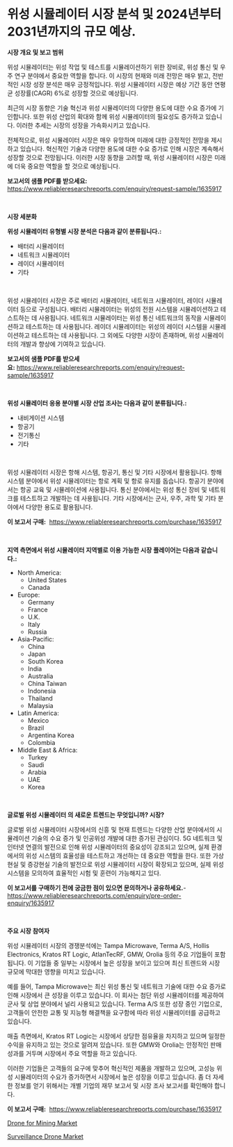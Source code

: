 <p><h1>위성 시뮬레이터 시장 분석 및 2024년부터 2031년까지의 규모 예상.</h1></p><p><strong>시장 개요 및 보고 범위</strong></p>
<p><p>위성 시뮬레이터는 위성 작업 및 테스트를 시뮬레이션하기 위한 장비로, 위성 통신 및 우주 연구 분야에서 중요한 역할을 합니다. 이 시장의 현재와 미래 전망은 매우 밝고, 전반적인 시장 성장 분석은 매우 긍정적입니다. 위성 시뮬레이터 시장은 예상 기간 동안 연평균 성장률(CAGR) 6%로 성장할 것으로 예상됩니다. </p><p>최근의 시장 동향은 기술 혁신과 위성 시뮬레이터의 다양한 용도에 대한 수요 증가에 기인합니다. 또한 위성 산업의 확대와 함께 위성 시뮬레이터의 필요성도 증가하고 있습니다. 이러한 추세는 시장의 성장을 가속화시키고 있습니다.</p><p>전체적으로, 위성 시뮬레이터 시장은 매우 유망하며 미래에 대한 긍정적인 전망을 제시하고 있습니다. 혁신적인 기술과 다양한 용도에 대한 수요 증가로 인해 시장은 계속해서 성장할 것으로 전망됩니다. 이러한 시장 동향을 고려할 때, 위성 시뮬레이터 시장은 미래에 더욱 중요한 역할을 할 것으로 예상됩니다.</p></p>
<p><strong>보고서의 샘플 PDF를 받으세요:</strong> <a href="https://www.reliableresearchreports.com/enquiry/request-sample/1635917">https://www.reliableresearchreports.com/enquiry/request-sample/1635917</a></p>
<p>&nbsp;</p>
<p><strong>시장 세분화</strong></p>
<p><strong>위성 시뮬레이터 유형별 시장 분석은 다음과 같이 분류됩니다.:</strong></p>
<p><ul><li>배터리 시뮬레이터</li><li>네트워크 시뮬레이터</li><li>레이더 시뮬레이터</li><li>기타</li></ul></p>
<p>&nbsp;</p>
<p><p>위성 시뮬레이터 시장은 주로 배터리 시뮬레이터, 네트워크 시뮬레이터, 레이더 시뮬레이터 등으로 구성됩니다. 배터리 시뮬레이터는 위성의 전원 시스템을 시뮬레이션하고 테스트하는 데 사용됩니다. 네트워크 시뮬레이터는 위성 통신 네트워크의 동작을 시뮬레이션하고 테스트하는 데 사용됩니다. 레이더 시뮬레이터는 위성의 레이더 시스템을 시뮬레이션하고 테스트하는 데 사용됩니다. 그 외에도 다양한 시장이 존재하며, 위성 시뮬레이터의 개발과 향상에 기여하고 있습니다.</p></p>
<p><strong>보고서의 샘플 PDF를 받으세요:</strong>&nbsp;<a href="https://www.reliableresearchreports.com/enquiry/request-sample/1635917">https://www.reliableresearchreports.com/enquiry/request-sample/1635917</a></p>
<p>&nbsp;</p>
<p><strong> 위성 시뮬레이터 응용 분야별 시장 산업 조사는 다음과 같이 분류됩니다.:</strong></p>
<p><ul><li>내비게이션 시스템</li><li>항공기</li><li>전기통신</li><li>기타</li></ul></p>
<p>&nbsp;</p>
<p><p>위성 시뮬레이터 시장은 항해 시스템, 항공기, 통신 및 기타 시장에서 활용됩니다. 항해 시스템 분야에서 위성 시뮬레이터는 항로 계획 및 항로 유지를 돕습니다. 항공기 분야에서는 항공 교육 및 시뮬레이션에 사용됩니다. 통신 분야에서는 위성 통신 장비 및 네트워크를 테스트하고 개발하는 데 사용됩니다. 기타 시장에서는 군사, 우주, 과학 및 기타 분야에서 다양한 용도로 활용됩니다.</p></p>
<p><strong>이 보고서 구매:</strong>&nbsp; <a href="https://www.reliableresearchreports.com/purchase/1635917">https://www.reliableresearchreports.com/purchase/1635917</a></p>
<p>&nbsp;</p>
<p><strong>지역 측면에서 위성 시뮬레이터 지역별로 이용 가능한 시장 플레이어는 다음과 같습니다.:</strong></p>
<p><ul>
    <li>
        North America:
        <ul>
            <li>United States</li>
            <li>Canada</li>
        </ul>
    </li>
    <li>
        Europe:
        <ul>
            <li>Germany</li>
            <li>France</li>
            <li>U.K.</li>
            <li>Italy</li>
            <li>Russia</li>
        </ul>
    </li>
    <li>
        Asia-Pacific:
        <ul>
            <li>China</li>
            <li>Japan</li>
            <li>South Korea</li>
            <li>India</li>
            <li>Australia</li>
            <li>China Taiwan</li>
            <li>Indonesia</li>
            <li>Thailand</li>
            <li>Malaysia</li>
        </ul>
    </li>
    <li>
        Latin America:
        <ul>
            <li>Mexico</li>
            <li>Brazil</li>
            <li>Argentina Korea</li>
            <li>Colombia</li>
        </ul>
    </li>
    <li>
        Middle East & Africa:
        <ul>
            <li>Turkey</li>
            <li>Saudi</li>
            <li>Arabia</li>
            <li>UAE</li>
            <li>Korea</li>
        </ul>
    </li>
    </ul></p>
<p>&nbsp;</p>
<p><strong>글로벌 위성 시뮬레이터 의 새로운 트렌드는 무엇입니까? 시장?</strong></p>
<p><p>글로벌 위성 시뮬레이터 시장에서의 신흥 및 현재 트렌드는 다양한 산업 분야에서의 시뮬레이션 기술의 수요 증가 및 인공위성 개발에 대한 증가된 관심이다. 5G 네트워크 및 인터넷 연결의 발전으로 인해 위성 시뮬레이터의 중요성이 강조되고 있으며, 실제 환경에서의 위성 시스템의 효율성을 테스트하고 개선하는 데 중요한 역할을 한다. 또한 가상현실 및 증강현실 기술의 발전으로 위성 시뮬레이터 시장이 확장되고 있으며, 실제 위성 시스템을 모의하여 효율적인 시험 및 훈련이 가능해지고 있다.</p></p>
<p><strong>이 보고서를 구매하기 전에 궁금한 점이 있으면 문의하거나 공유하세요.</strong>- <a href="https://www.reliableresearchreports.com/enquiry/pre-order-enquiry/1635917">https://www.reliableresearchreports.com/enquiry/pre-order-enquiry/1635917</a></p>
<p>&nbsp;</p>
<p><strong>주요 시장 참여자</strong></p>
<p><p>위성 시뮬레이터 시장의 경쟁분석에는 Tampa Microwave, Terma A/S, Hollis Electronics, Kratos RT Logic, AtlanTecRF, GMW, Orolia 등의 주요 기업들이 포함됩니다. 이 기업들 중 일부는 시장에서 높은 성장을 보이고 있으며 최신 트렌드와 시장 규모에 막대한 영향을 미치고 있습니다.</p><p>예를 들어, Tampa Microwave는 최신 위성 통신 및 네트워크 기술에 대한 수요 증가로 인해 시장에서 큰 성장을 이루고 있습니다. 이 회사는 첨단 위성 시뮬레이터를 제공하여 군사 및 상업 분야에서 널리 사용되고 있습니다. Terma A/S 또한 성장 중인 기업으로, 고객들이 안전한 교통 및 지능형 해결책을 요구함에 따라 위성 시뮬레이터를 공급하고 있습니다.</p><p>매출 측면에서, Kratos RT Logic는 시장에서 상당한 점유율을 차지하고 있으며 일정한 수익을 유지하고 있는 것으로 알려져 있습니다. 또한 GMW와 Orolia는 안정적인 판매 성과를 거두며 시장에서 주요 역할을 하고 있습니다.</p><p>이러한 기업들은 고객들의 요구에 맞추어 혁신적인 제품을 개발하고 있으며, 고성능 위성 시뮬레이터의 수요가 증가하면서 시장에서 높은 성장을 이루고 있습니다. 좀 더 자세한 정보를 얻기 위해서는 개별 기업의 재무 보고서 및 시장 조사 보고서를 확인해야 합니다.</p></p>
<p><strong>이 보고서 구매:</strong>&nbsp;&nbsp;<a href="https://www.reliableresearchreports.com/purchase/1635917">https://www.reliableresearchreports.com/purchase/1635917</a></p>
<p><p><a href="https://view.publitas.com/reportprime-1/drone-for-mining-market-with-the-goal-of-estimating-the-market-size-and-future-growth-potential-of-various-market-segments-based-on-component-applications-end-user-and-region/">Drone for Mining Market</a></p><p><a href="https://view.publitas.com/reportprime-1/surveillance-drone-market-research-report-the-key-to-successful-business-strategy-forecasted-for-period-from-2024-2031/">Surveillance Drone Market</a></p></p>
